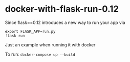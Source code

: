 # docker-with-flask-run-0.12


Since flask==0.12 introduces a new way to run your app via

```
export FLASK_APP=run.py
flask run
```

Just an example when running it with docker


To run:
`
docker-compose up --build
`
